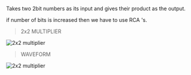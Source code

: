 Takes two 2bit numbers as its input and gives their product as the output.


if number of bits is increased then we have to use RCA 's.

>2x2 MULTIPLIER

![2x2 multiplier](https://user-images.githubusercontent.com/123290522/230730853-b8d5071c-5d91-484d-9273-7b2896cd3c89.jpeg)

>WAVEFORM


![2x2 multiplier](https://user-images.githubusercontent.com/123290522/230730865-1766b783-69d7-41ad-b7a5-6f1587dfb44b.png)
